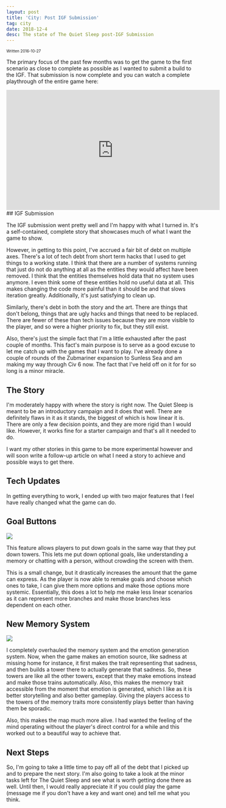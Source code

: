 ```yaml
---
layout: post
title: 'City: Post IGF Submission'
tag: city
date: 2018-12-4
desc: The state of The Quiet Sleep post-IGF Submission
---
```


<p style="font-size:10px">Written 2016-10-27


The primary focus of the past few months was to get the game to the first scenario as close to complete as possible as I wanted to submit a build to the IGF. That submission is now complete and you can watch a complete playthrough of the entire game here:

<iframe width="560" height="315" src="https://www.youtube.com/embed/videoseries?list=PLZAuHrQoew0zR5J0SWXM5Pb8n1QIQvizO" frameborder="0" allowfullscreen></iframe>
## IGF Submission

The IGF submission went pretty well and I'm happy with what I turned in. It's a self-contained, complete story that showcases much of what I want the game to show.


However, in getting to this point, I've accrued a fair bit of debt on multiple axes. There's a lot of tech debt from short term hacks that I used to get things to a working state. I think that there are a number of systems running that just do not do anything at all as the entities they would affect have been removed. I think that the entities themselves hold data that no system uses anymore. I even think some of these entities hold no useful data at all. This makes changing the code more painful than it should be and that slows iteration greatly. Additionally, it's just satisfying to clean up.


Similarly, there's debt in both the story and the art. There are things that don't belong, things that are ugly hacks and things that need to be replaced. There are fewer of these than tech issues because they are more visible to the player, and so were a higher priority to fix, but they still exist.


Also, there's just the simple fact that I'm a little exhausted after the past couple of months. This fact's main purpose is to serve as a good excuse to let me catch up with the games that I want to play. I've already done a couple of rounds of the Zubmariner expansion to Sunless Sea and am making my way through Civ 6 now. The fact that I've held off on it for for so long is a minor miracle.

## The Story

I'm moderately happy with where the story is right now. The Quiet Sleep is meant to be an introductory campaign and it does that well. There are definitely flaws in it as it stands, the biggest of which is how linear it is. There are only a few decision points, and they are more rigid than I would like. However, it works fine for a starter campaign and that's all it needed to do.


I want my other stories in this game to be more experimental however and will soon write a follow-up article on what I need a story to achieve and possible ways to get there.

## Tech Updates

In getting everything to work, I ended up with two major features that I feel have really changed what the game can do.

## Goal Buttons
<img src="/blogImages/goalButton.png" />

This feature allows players to put down goals in the same way that they put down towers. This lets me put down optional goals, like understanding a memory or chatting with a person, without crowding the screen with them.


This is a small change, but it drastically increases the amount that the game can express. As the player is now able to remake goals and choose which ones to take, I can give them more options and make those options more systemic. Essentially, this does a lot to help me make less linear scenarios as it can represent more branches and make those branches less dependent on each other.

## New Memory System
<img src="/blogImages/memoryTrait.png" />

I completely overhauled the memory system and the emotion generation system. Now, when the game makes an emotion source, like sadness at missing home for instance, it first makes the trait representing that sadness, and then builds a tower there to actually generate that sadness. So, these towers are like all the other towers, except that they make emotions instead and make those trains automatically. Also, this makes the memory trait accessible from the moment that emotion is generated, which I like as it is better storytelling and also better gameplay. Giving the players access to the towers of the memory traits more consistently plays better than having them be sporadic.


Also, this makes the map much more alive. I had wanted the feeling of the mind operating without the player's direct control for a while and this worked out to a beautiful way to achieve that.

## Next Steps

So, I'm going to take a little time to pay off all of the debt that I picked up and to prepare the next story. I'm also going to take a look at the minor tasks left for The Quiet Sleep and see what is worth getting done there as well. Until then, I would really appreciate it if you could play the game (message me if you don't have a key and want one) and tell me what you think.

